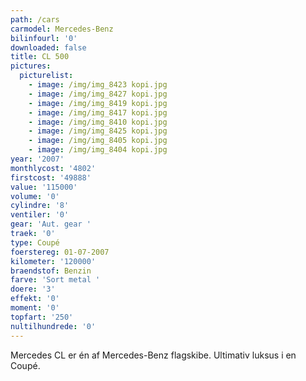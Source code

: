 ```yaml
---
path: /cars
carmodel: Mercedes-Benz
bilinfourl: '0'
downloaded: false
title: CL 500
pictures:
  picturelist:
    - image: /img/img_8423 kopi.jpg
    - image: /img/img_8427 kopi.jpg
    - image: /img/img_8419 kopi.jpg
    - image: /img/img_8417 kopi.jpg
    - image: /img/img_8410 kopi.jpg
    - image: /img/img_8425 kopi.jpg
    - image: /img/img_8405 kopi.jpg
    - image: /img/img_8404 kopi.jpg
year: '2007'
monthlycost: '4802'
firstcost: '49888'
value: '115000'
volume: '0'
cylindre: '8'
ventiler: '0'
gear: 'Aut. gear '
traek: '0'
type: Coupé
foerstereg: 01-07-2007
kilometer: '120000'
braendstof: Benzin
farve: 'Sort metal '
doere: '3'
effekt: '0'
moment: '0'
topfart: '250'
nultilhundrede: '0'
---
```

Mercedes CL er én af Mercedes-Benz flagskibe. Ultimativ luksus i en Coupé.
